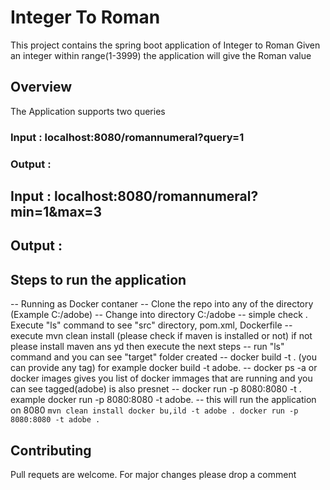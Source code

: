 # Integer To Roman 
This project contains the spring boot application of Integer to Roman 
Given an integer within range(1-3999) the application will give the Roman value 


## Overview
The Application supports two queries 
### Input : localhost:8080/romannumeral?query=1

### Output :


## Input : localhost:8080/romannumeral?min=1&max=3
## Output :



## Steps to run the application 
-- Running as Docker contaner 
        -- Clone the repo into any of the directory (Example C:/adobe)
        -- Change into directory C:/adobe
        -- simple check . Execute "ls" command to see "src" directory, pom.xml, Dockerfile
        --  execute mvn clean install (please check if maven is installed or not) if not please install maven ans yd then execute the next steps
        -- run "ls" command and you can see "target" folder created
        -- docker build -t <tagname> . (you can provide any tag) for example docker build -t adobe.
        -- docker ps -a  or docker images gives you list of docker immages that are running and you can see tagged(adobe) is also presnet
        -- docker run -p 8080:8080 -t <tagname> . example docker run -p 8080:8080 -t adobe.
        -- this will run the application on 8080
        ```mvn clean install
           docker bu,ild -t adobe .
           docker run -p 8080:8080 -t adobe .
        ```
## Contributing
Pull requets are welcome. For major changes please drop a comment 


